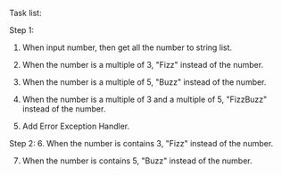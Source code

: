 Task list:

Step 1:

1. When input number, then get all the number to string list.

2. When the number is a multiple of 3, "Fizz" instead of the number.

3. When the number is a multiple of 5, "Buzz" instead of the number.

4. When the number is a multiple of 3 and a multiple of 5, "FizzBuzz" instead of the number. 

5. Add Error Exception Handler.


Step 2:
6. When the number is contains 3, "Fizz" instead of the number.

7. When the number is contains 5, "Buzz" instead of the number.